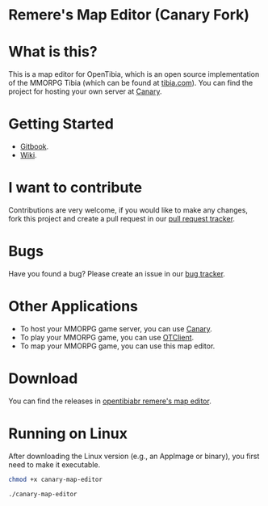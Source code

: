# Remere's Map Editor (Canary Fork)

What is this?
=============

This is a map editor for OpenTibia, which is an open source implementation of the MMORPG Tibia (which can be found at [tibia.com](http://tibia.com)).
You can find the project for hosting your own server at [Canary](https://github.com/opentibiabr/canary).

Getting Started
=========
* [Gitbook](https://docs.opentibiabr.com/opentibiabr/projects/remeres-map-editor).
* [Wiki](https://github.com/opentibiabr/remeres-map-editor/wiki).

I want to contribute
====================

Contributions are very welcome, if you would like to make any changes, fork this project and create a pull request in our [pull request tracker](https://github.com/opentibiabr/remeres-map-editor/pulls).

Bugs
======

Have you found a bug? Please create an issue in our [bug tracker](https://github.com/opentibiabr/remeres-map-editor/issues).

Other Applications
==========

* To host your MMORPG game server, you can use [Canary](https://github.com/opentibiabr/canary).
* To play your MMORPG game, you can use [OTClient](https://github.com/mehah/otclient).
* To map your MMORPG game, you can use this map editor.

Download
========

You can find the releases in [opentibiabr remere's map editor](https://github.com/opentibiabr/remeres-map-editor/releases).

Running on Linux
================

After downloading the Linux version (e.g., an AppImage or binary), you first need to make it executable.

```bash
chmod +x canary-map-editor

./canary-map-editor
